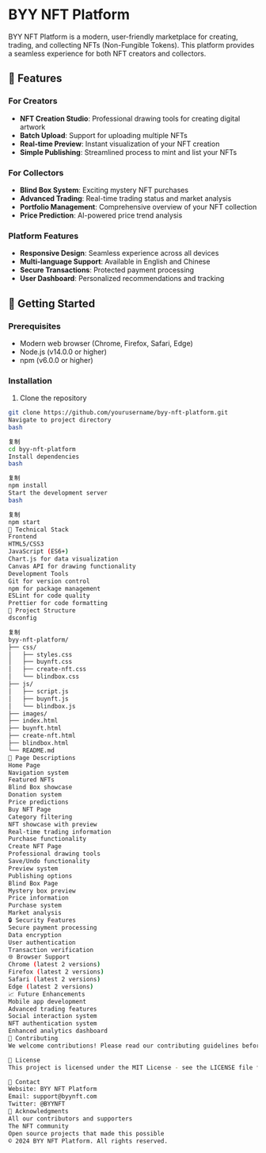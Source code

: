 # BYY NFT Platform

BYY NFT Platform is a modern, user-friendly marketplace for creating, trading, and collecting NFTs (Non-Fungible Tokens). This platform provides a seamless experience for both NFT creators and collectors.

## 🌟 Features

### For Creators
- **NFT Creation Studio**: Professional drawing tools for creating digital artwork
- **Batch Upload**: Support for uploading multiple NFTs
- **Real-time Preview**: Instant visualization of your NFT creation
- **Simple Publishing**: Streamlined process to mint and list your NFTs

### For Collectors
- **Blind Box System**: Exciting mystery NFT purchases
- **Advanced Trading**: Real-time trading status and market analysis
- **Portfolio Management**: Comprehensive overview of your NFT collection
- **Price Prediction**: AI-powered price trend analysis

### Platform Features
- **Responsive Design**: Seamless experience across all devices
- **Multi-language Support**: Available in English and Chinese
- **Secure Transactions**: Protected payment processing
- **User Dashboard**: Personalized recommendations and tracking

## 🚀 Getting Started

### Prerequisites
- Modern web browser (Chrome, Firefox, Safari, Edge)
- Node.js (v14.0.0 or higher)
- npm (v6.0.0 or higher)

### Installation

1. Clone the repository
```bash
git clone https://github.com/yourusername/byy-nft-platform.git
Navigate to project directory
bash

复制
cd byy-nft-platform
Install dependencies
bash

复制
npm install
Start the development server
bash

复制
npm start
🔧 Technical Stack
Frontend
HTML5/CSS3
JavaScript (ES6+)
Chart.js for data visualization
Canvas API for drawing functionality
Development Tools
Git for version control
npm for package management
ESLint for code quality
Prettier for code formatting
📁 Project Structure
dsconfig

复制
byy-nft-platform/
├── css/
│   ├── styles.css
│   ├── buynft.css
│   ├── create-nft.css
│   └── blindbox.css
├── js/
│   ├── script.js
│   ├── buynft.js
│   └── blindbox.js
├── images/
├── index.html
├── buynft.html
├── create-nft.html
├── blindbox.html
└── README.md
📱 Page Descriptions
Home Page
Navigation system
Featured NFTs
Blind Box showcase
Donation system
Price predictions
Buy NFT Page
Category filtering
NFT showcase with preview
Real-time trading information
Purchase functionality
Create NFT Page
Professional drawing tools
Save/Undo functionality
Preview system
Publishing options
Blind Box Page
Mystery box preview
Price information
Purchase system
Market analysis
🔒 Security Features
Secure payment processing
Data encryption
User authentication
Transaction verification
🌐 Browser Support
Chrome (latest 2 versions)
Firefox (latest 2 versions)
Safari (latest 2 versions)
Edge (latest 2 versions)
📈 Future Enhancements
Mobile app development
Advanced trading features
Social interaction system
NFT authentication system
Enhanced analytics dashboard
👥 Contributing
We welcome contributions! Please read our contributing guidelines before submitting pull requests.

📄 License
This project is licensed under the MIT License - see the LICENSE file for details.

📧 Contact
Website: BYY NFT Platform
Email: support@byynft.com
Twitter: @BYYNFT
🙏 Acknowledgments
All our contributors and supporters
The NFT community
Open source projects that made this possible
© 2024 BYY NFT Platform. All rights reserved.
